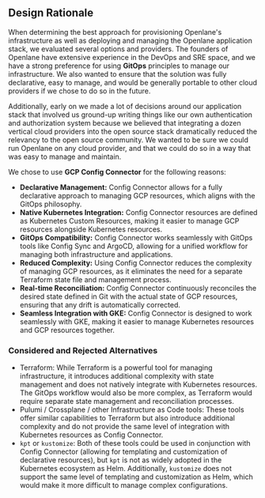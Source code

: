 ## Design Rationale

When determining the best approach for provisioning Openlane's infrastructure as well as deploying and managing the Openlane application stack, we evaluated several options and providers. The founders of Openlane have extensive experience in the DevOps and SRE space, and we have a strong preference for using **GitOps** principles to manage our infrastructure. We also wanted to ensure that the solution was fully declarative, easy to manage, and would be generally portable to other cloud providers if we chose to do so in the future.

Additionally, early on we made a lot of decisions around our application stack that involved us ground-up writing things like our own authentication and authorization system because we believed that integrating a dozen vertical cloud providers into the open source stack dramatically reduced the relevancy to the open source community. We wanted to be sure we could run Openlane on any cloud provider, and that we could do so in a way that was easy to manage and maintain.

We chose to use **GCP Config Connector** for the following reasons:
*   **Declarative Management:** Config Connector allows for a fully declarative approach to managing GCP resources, which aligns with the GitOps philosophy.
*   **Native Kubernetes Integration:** Config Connector resources are defined as Kubernetes Custom Resources, making it easier to manage GCP resources alongside Kubernetes resources.
*   **GitOps Compatibility:** Config Connector works seamlessly with GitOps tools like Config Sync and ArgoCD, allowing for a unified workflow for managing both infrastructure and applications.
*   **Reduced Complexity:** Using Config Connector reduces the complexity of managing GCP resources, as it eliminates the need for a separate Terraform state file and management process.
*   **Real-time Reconciliation:** Config Connector continuously reconciles the desired state defined in Git with the actual state of GCP resources, ensuring that any drift is automatically corrected.
*   **Seamless Integration with GKE:** Config Connector is designed to work seamlessly with GKE, making it easier to manage Kubernetes resources and GCP resources together.

### Considered and Rejected Alternatives

- Terraform: While Terraform is a powerful tool for managing infrastructure, it introduces additional complexity with state management and does not natively integrate with Kubernetes resources. The GitOps workflow would also be more complex, as Terraform would require separate state management and reconciliation processes.
- Pulumi / Crossplane / other Infrastructure as Code tools: These tools offer similar capabilities to Terraform but also introduce additional complexity and do not provide the same level of integration with Kubernetes resources as Config Connector.
- `kpt` or `kustomize`: Both of these tools could be used in conjunction with Config Connector (allowing for templating and customization of declarative resources), but `kpt` is not as widely adopted in the Kubernetes ecosystem as Helm. Additionally, `kustomize` does not support the same level of templating and customization as Helm, which would make it more difficult to manage complex configurations.
